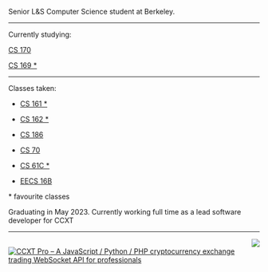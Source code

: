 Senior L&S Computer Science student at Berkeley. 

---

Currently studying:

[CS 170](https://cs170.org)

[CS 169 \*](https://www2.eecs.berkeley.edu/Courses/CS169/)

---

Classes taken:

* [CS 161 \*](https://cs161.org)

* [CS 162 \*](https://cs162.org)

* [CS 186](https://cs186berkeley.net)

* [CS 70](https://www.eecs70.org)

* [CS 61C \*](https://cs61c.org/fa22)

* [EECS 16B](https://eecs16b.org)

\* favourite classes

Graduating in May 2023. Currently working full time as a lead software developer for CCXT

---

<a href="https://github.com/ccxt/ccxt">
    <img style="float: right;" src="https://github-readme-stats.vercel.app/api/pin/?username=ccxt&repo=ccxt" />
</a>

[![CCXT Pro – A JavaScript / Python / PHP cryptocurrency exchange trading WebSocket API for professionals](https://user-images.githubusercontent.com/1294454/83935830-0061e400-a7c6-11ea-8215-92983a611531.png)](https://ccxt.pro)
